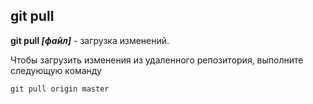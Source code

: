 ## git pull

**git pull *[файл]*** - загрузка изменений.

Чтобы загрузить изменения из удаленного репозитория, выполните следующую команду

```bash=
git pull origin master
```